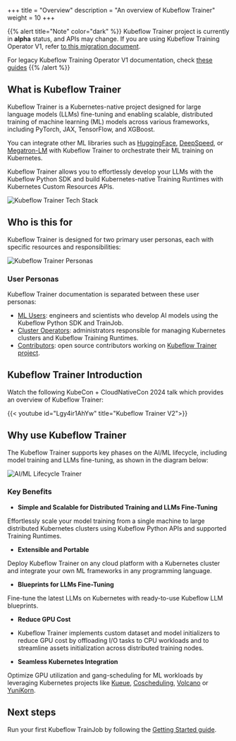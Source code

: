 +++
title = "Overview"
description = "An overview of Kubeflow Trainer"
weight = 10
+++

{{% alert title="Note" color="dark" %}}
Kubeflow Trainer project is currently in <strong>alpha</strong> status, and APIs may change.
If you are using Kubeflow Training Operator V1, refer [to this migration document](/docs/components/trainer/operator-guides/migration).

For legacy Kubeflow Training Operator V1 documentation, check [these guides](/docs/components/trainer/legacy-v1)
{{% /alert %}}

## What is Kubeflow Trainer

Kubeflow Trainer is a Kubernetes-native project designed for
large language models (LLMs) fine-tuning and enabling scalable, distributed training of
machine learning (ML) models across various frameworks, including PyTorch, JAX, TensorFlow, and XGBoost.

You can integrate other ML libraries such as [HuggingFace](https://huggingface.co),
[DeepSpeed](https://github.com/microsoft/DeepSpeed), or [Megatron-LM](https://github.com/NVIDIA/Megatron-LM)
with Kubeflow Trainer to orchestrate their ML training on Kubernetes.

Kubeflow Trainer allows you to effortlessly develop your LLMs with the Kubeflow Python SDK and
build Kubernetes-native Training Runtimes with Kubernetes Custom Resources APIs.

<img src="/docs/components/trainer/images/trainer-tech-stack.drawio.svg"
  alt="Kubeflow Trainer Tech Stack"
  class="mt-3 mb-3">

## Who is this for

Kubeflow Trainer is designed for two primary user personas, each with specific resources and
responsibilities:

<img src="/docs/components/trainer/images/user-personas.drawio.svg"
  alt="Kubeflow Trainer Personas"
  class="mt-3 mb-3">

### User Personas

Kubeflow Trainer documentation is separated between these user personas:

- [ML Users](/docs/components/trainer/user-guides): engineers and scientists who develop AI models
  using the Kubeflow Python SDK and TrainJob.
- [Cluster Operators](/docs/components/trainer/operator-guides): administrators responsible for managing
  Kubernetes clusters and Kubeflow Training Runtimes.
- [Contributors](/docs/components/trainer/contributor-guides): open source contributors working on
  [Kubeflow Trainer project](https://github.com/kubeflow/training-operator).

## Kubeflow Trainer Introduction

Watch the following KubeCon + CloudNativeCon 2024 talk which provides an overview of Kubeflow Trainer:

{{< youtube id="Lgy4ir1AhYw" title="Kubeflow Trainer V2">}}

## Why use Kubeflow Trainer

The Kubeflow Trainer supports key phases on the AI/ML lifecycle, including model training and LLMs
fine-tuning, as shown in the diagram below:

<img src="/docs/components/trainer/images/ml-lifecycle-trainer.drawio.svg"
  alt="AI/ML Lifecycle Trainer"
  class="mt-3 mb-3">

### Key Benefits

- **Simple and Scalable for Distributed Training and LLMs Fine-Tuning**

Effortlessly scale your model training from a single machine to large distributed Kubernetes
clusters using Kubeflow Python APIs and supported Training Runtimes.

- **Extensible and Portable**

Deploy Kubeflow Trainer on any cloud platform with a Kubernetes cluster and integrate your own
ML frameworks in any programming language.

- **Blueprints for LLMs Fine-Tuning**

Fine-tune the latest LLMs on Kubernetes with ready-to-use Kubeflow LLM blueprints.

- **Reduce GPU Cost**

- Kubeflow Trainer implements custom dataset and model initializers to reduce GPU cost by
  offloading I/O tasks to CPU workloads and to streamline assets initialization across distributed
  training nodes.

- **Seamless Kubernetes Integration**

Optimize GPU utilization and gang-scheduling for ML workloads by leveraging Kubernetes projects like
[Kueue](https://kueue.sigs.k8s.io/),
[Coscheduling](https://github.com/kubernetes-sigs/scheduler-plugins/blob/master/pkg/coscheduling/README.md),
[Volcano](https://volcano.sh/en/) or [YuniKorn](https://yunikorn.apache.org/docs/).

## Next steps

Run your first Kubeflow TrainJob by following the
[Getting Started guide](/docs/components/trainer/getting-started/).
